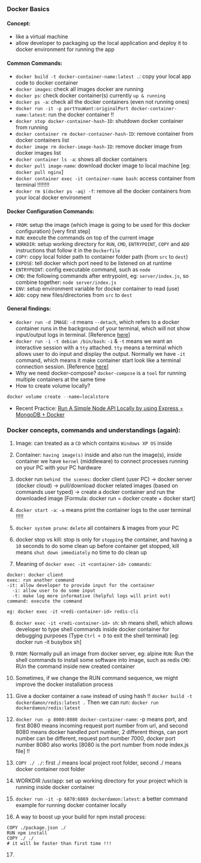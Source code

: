 ### Docker Basics

#### Concept: 
- like a virtual machine
- allow developer to packaging up the local application and deploy it to docker environment for running the app


#### Common Commands: 

- `docker build -t docker-container-name:latest .`: copy your local app code to docker container
- `docker images`: check all images docker are running
- `docker ps`: check docker container(s) currently `up & running`
- `docker ps -a`: check all the docker containers (even not running ones)
- `docker run -it -p portYouWant:originalPort docker-container-name:latest`: run the docker container !!
- `docker stop docker-container-hash-ID`: shutdown docker container from running
- `docker container rm docker-container-hash-ID`: remove container from docker containers list
- `docker image rm docker-image-hash-ID`: remove docker image from docker images list
- `docker container ls -a`: shows all docker containers
- `docker pull image-name`: download docker image to local machine [eg: `docker pull nginx`]
- `docker container exec -it container-name bash`: access container from terminal !!!!!!!!
- `docker rm $(docker ps -aq) -f`: remove all the docker containers from your local docker environment


#### Docker Configuration Commands:

- `FROM`: setup the image (which image is going to be used for this docker configuration) [very first step]
- `RUN`: execute the commands on top of the current image
- `WORKDIR`: setup working directory for `RUN`, `CMD`, `ENTRYPOINT`, `COPY` and `ADD` instructions that follow it in the `Dockerfile`
- `COPY`: copy local folder path to container folder path (from `src` to `dest`)
- `EXPOSE`: tell docker which port need to be listened on at runtime
- `ENTRYPOINT`: config executable command, such as `node`
- `CMD`: the following commands after entrypoint, eg: `server/index.js`, so combine together: `node server/index.js`
- `ENV`: setup environment variable for docker container to read (use)
- `ADD`: copy new files/directories from `src` to `dest`


#### General findings:
- `docker run -d IMAGE`: `-d` means `--detach`, which refers to a docker container runs in the background of your terminal, which will not show input/output logs in terminal. [Reference <a href="https://docs.docker.com/engine/reference/commandline/container_run/" target="_blank">here</a>]
- `docker run -i -t debian /bin/bash`: `-i` & `-t` means we want an interactive session with a `tty` attached. `tty` means a terminal which allows user to do input and display the output.
Normally we have `-it` command, which means it make container start look like a terminal connection session. [Reference <a href="https://stackoverflow.com/questions/30137135/confused-about-docker-t-option-to-allocate-a-pseudo-tty/54254380" target="_blank">here</a>]
- Why we need docker-compose? `docker-compose` is a `tool` for running multiple containers at the same time
- How to create volume locally?
```js
docker volume create --name=localstore
```
- Recent Practice: <a href="https://github.com/DamengRandom/docker-node-mongo" target="_blank">Run A Simple Node API Locally by using Express + MongoDB + Docker</a>


### Docker concepts, commands and understandings (again):

1. Image: can treated as a `CD` which contains `Windows XP OS` inside

2. Container: `having image(s)` inside and also run the image(s), inside container we have `kernel` (middleware) to connect processes running on your PC with your PC hardware

3. docker run `behind the scenes`: docker client (user PC) -> docker server (docker cloud) -> pull/download docker related images (based on commands user typed) -> create a docker container and run the downloaded image
[Formula: docker run = docker create + docker start] 

4. `docker start -a`: `-a` means print the container logs to the user terminal !!!!!

5. `docker system prune`: `delete` all containers & images from your PC

6. docker stop vs kill: 
stop is only for `stopping` the container, and having a `10` seconds to do some clean up before container get stopped, kill means `shut down immediately` no time to do clean up

7. Meaning of `docker exec -it <container-id> commands`:
```
docker: docker client 
exec: run another command
-it: allow developer to provide input for the container
  -i: allow user to do some input 
  -t: make log more informative (helpful logs will print out)
command: execute the command

eg: docker exec -it <redi-container-id> redis-cli
```

8. `docker exec -it <redi-container-id> sh`: sh means shell, which allows developer to type shell commands inside docker container for debugging purposes (Type `Ctrl + D` to exit the shell terminal)
[eg: docker run -it busybox sh]

9. `FROM`: Normally pull an image from docker server, eg: alpine
   `RUN`: Run the shell commands to install some software into image, such as redis
   `CMD`: RUn the command inside new created container

10. Sometimes, if we change the RUN command sequence, we might improve the docker installation process

11. Give a docker container a `name` instead of using hash !!
    `docker build -t dockerdamon/redis:latest .`
    Then we can run:
    `docker run dockerdamon/redis:latest`

12. `docker run -p 8080:8080 docker-container-name`: -p means port, and first 8080 means incoming request port number from url, and second 8080 means docker handled port number, 2 different things, can port number can be different, request port number 7000, docker port number 8080 also works [8080 is the port number from node index.js file] !!

13. `COPY ./ ./`: first ./ means local project root folder, second ./ means docker container root folder

14. WORKDIR /usr/app: set up working directory for your project which is running inside docker container 

15. `docker run -it -p 6870:6869 dockerdamon:latest`: a better command example for running docker container locally

16. A way to boost up your build for npm install process:

```docker
COPY ./package.json ./
RUN npm install
COPY ./ ./
# it will be faster than first time !!!
```

17. 
